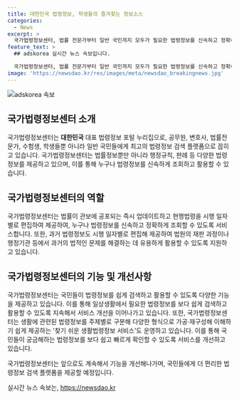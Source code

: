 ```yaml
---
title: 대한민국 법령정보, 학생들의 즐겨찾는 정보소스
categories:
  - News
excerpt: >
  국가법령정보센터, 법률 전문가부터 일반 국민까지 모두가 필요한 법령정보를 신속하고 정확하게 검색할 수 있는 플랫폼. 국민들의 라이프스타일 변화에 맞춰 나만의 법령집 서비스 추가 및 SNS로의 공유 기능을 제공하여 보다 편리한 이용 환경 조성. 또한, 찾기 쉬운 생활법령정보 서비스를 통해 생활법령정보를 주제별로 제공하여 국민들의 생활과 밀접한 법령정보를 손쉽게 확인할 수 있도록 지원.
feature_text: >
  ## adskorea 실시간 뉴스 속보입니다.

  국가법령정보센터, 법률 전문가부터 일반 국민까지 모두가 필요한 법령정보를 신속하고 정확하게 검색할 수 있는 플랫폼. 국민들의 라이프스타일 변화에 맞춰 나만의 법령집 서비스 추가 및 SNS로의 공유 기능을 제공하여 보다 편리한 이용 환경 조성. 또한, 찾기 쉬운 생활법령정보 서비스를 통해 생활법령정보를 주제별로 제공하여 국민들의 생활과 밀접한 법령정보를 손쉽게 확인할 수 있도록 지원.
image: 'https://newsdao.kr/res/images/meta/newsdao_breakingnews.jpg'
---
```


<p><img src="https://newsdao.kr/res/images/meta/newsdao_breakingnews.jpg" alt="adskorea 속보" /></p>

<h2 data-ke-size="size26">국가법령정보센터 소개</h2>

<p>국가법령정보센터는 <b>대한민국</b> 대표 법령정보 포털 누리집으로, 공무원, 변호사, 법률전문가, 수험생, 학생들뿐 아니라 일반 국민들에게 최고의 법령정보 검색 플랫폼으로 꼽히고 있습니다. 국가법령정보센터는 법률정보뿐만 아니라 행정규칙, 판례 등 다양한 법령정보를 제공하고 있으며, 이를 통해 누구나 법령정보를 신속하게 조회하고 활용할 수 있습니다.</p>

<h2 data-ke-size="size26">국가법령정보센터의 역할</h2>

<p>국가법령정보센터는 법률이 관보에 공포되는 즉시 업데이트하고 현행법령을 시행 일자별로 편집하여 제공하여, 누구나 법령정보를 신속하고 정확하게 조회할 수 있도록 서비스합니다. 또한, 과거 법령정보도 시행 일자별로 편집해 제공하여 법원의 재판 과정이나 행정기관 등에서 과거의 법적인 문제를 해결하는 데 유용하게 활용할 수 있도록 지원하고 있습니다.</p>

<h2 data-ke-size="size26">국가법령정보센터의 기능 및 개선사항</h2>

<p>국가법령정보센터는 국민들이 법령정보를 쉽게 검색하고 활용할 수 있도록 다양한 기능을 제공하고 있습니다. 이를 통해 일상생활에서 필요한 법령정보를 보다 쉽게 검색하고 활용할 수 있도록 지속해서 서비스 개선을 이어나가고 있습니다. 또한, 국가법령정보센터는 생활에 관련된 법령정보를 주제별로 구분해 다양한 형식으로 가공·재구성해 이해하기 쉽게 제공하는 '찾기 쉬운 생활법령정보 서비스'도 운영하고 있습니다. 이를 통해 국민들이 궁금해하는 법령정보를 보다 쉽고 빠르게 확인할 수 있도록 서비스를 개선하고 있습니다.</p>

<p>국가법령정보센터는 앞으로도 계속해서 기능을 개선해나가며, 국민들에게 더 편리한 법령정보 검색 플랫폼을 제공할 예정입니다.</p>
실시간 뉴스 속보는, <a href="https://newsdao.kr" rel="dofollow">https://newsdao.kr</a>


